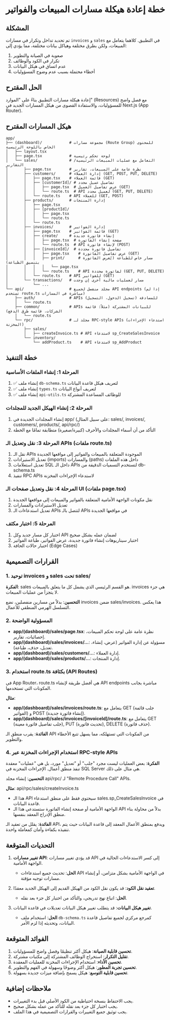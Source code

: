 # خطة إعادة هيكلة مسارات المبيعات والفواتير

## المشكلة

تم تحديد تداخل وتكرار في مسارات `invoices` و `sales` في التطبيق. كلاهما يتعامل مع المبيعات، ولكن بطرق مختلفة وهياكل بيانات مختلفة، مما يؤدي إلى:

1. صعوبة في الصيانة والتطوير
2. تكرار في الكود والوظائف
3. عدم اتساق في هيكل البيانات
4. أخطاء محتملة بسبب عدم وضوح المسؤوليات

## الحل المقترح

إعادة هيكلة مسارات التطبيق بناءً على "الموارد" (Resources) مع فصل واضح للمسؤوليات، والاستفادة القصوى من هيكل المسارات الجديد في Next.js (App Router).

## هيكل المسارات المقترح

```
app/
├── (dashboard)/            # مجموعة مسارات (Route Group) للمحتوى الخاص باللوحة الرئيسية
│   ├── layout.tsx
│   ├── page.tsx            # لوحة تحكم رئيسية
│   └── sales/              # التعامل مع عمليات المبيعات الرئيسية/التقارير
│       ├── page.tsx        # نظرة عامة على المبيعات، تقارير
│       ├── customers/      # إدارة العملاء (GET, POST, PUT, DELETE)
│       │   ├── page.tsx    # قائمة العملاء (GET)
│       │   ├── [customerId]/ # تفاصيل عميل محدد
│       │   │   ├── page.tsx  # عرض تفاصيل العميل (GET)
│       │   │   └── route.ts  # API لعميل محدد (GET, PUT, DELETE)
│       │   └── route.ts    # API للعملاء (GET, POST)
│       ├── products/       # إدارة المنتجات
│       │   ├── page.tsx
│       │   ├── [productId]/
│       │   │   ├── page.tsx
│       │   │   └── route.ts
│       │   └── route.ts
│       ├── invoices/       # إدارة الفواتير
│       │   ├── page.tsx    # قائمة الفواتير (GET)
│       │   ├── create/     # إنشاء فاتورة جديدة
│       │   │   ├── page.tsx  # صفحة إنشاء الفاتورة
│       │   │   └── route.ts  # API لإنشاء فاتورة (POST)
│       │   ├── [invoiceId]/  # تفاصيل فاتورة محددة
│       │   │   ├── page.tsx    # عرض تفاصيل الفاتورة (GET)
│       │   │   ├── print/      # مسار خاص للطباعة (يُعرض الفاتورة بتنسيق الطباعة)
│       │   │   │   └── page.tsx
│       │   │   └── route.ts    # API لفاتورة محددة (GET, PUT, DELETE)
│       │   └── route.ts    # API للفواتير (GET)
│       └── transactions/   # مسار لعمليات مالية أخرى إن وجدت
│           └── ...
└── api/                    # مجلد منفصل لجميع API endpoints (إذا لم تستخدم route.ts مباشرة في المسارات)
    ├── auth/               # APIs للمصادقة (تسجيل الدخول، التسجيل)
    │   └── route.ts
    ├── common/             # APIs للبيانات المشتركة (مثلاً: قائمة الشركات، قائمة طرق الدفع)
    │   └── route.ts
    └── rpc/                # مجلد لـ RPC-style APIs (استدعاء الإجراءات المخزنة)
        ├── sales/
        │   ├── createInvoice.ts # API لاستدعاء sp_CreateSalesInvoice
        └── inventory/
            └── addProduct.ts    # API لاستدعاء sp_AddProduct
```

## خطة التنفيذ

### المرحلة 1: إنشاء الملفات الأساسية

1. ✅ إنشاء ملف `db-schema.ts` لتعريف هيكل قاعدة البيانات
2. ✅ إنشاء ملف `types.ts` لتعريف أنواع البيانات
3. ✅ إنشاء ملف `api-utils.ts` للوظائف المساعدة المشتركة

### المرحلة 2: إنشاء الهيكل الجديد للمجلدات

1. إنشاء المجلدات الجديدة في app/ (على سبيل المثال: sales/, invoices/, customers/, products/, api/rpc/)
2. التأكد من أن أسماء المجلدات والأحرف (كبيرة/صغيرة) متطابقة تمامًا مع الخطة

### المرحلة 3: نقل وتعديل الـ APIs (ملفات route.ts)

1. نقل الـ APIs الموجودة المتعلقة بالمبيعات والفواتير إلى مواقعها الجديدة
2. تعديل الاستيرادات (imports) والمسارات (paths) داخل هذه الملفات
3. تعديل استعلامات SQL داخل الـ APIs لتستخدم التسميات الدقيقة من db-schema.ts
4. تنفيذ RPC APIs لاستدعاء الإجراءات المخزنة

### المرحلة 4: نقل وتعديل صفحات الـ UI (ملفات page.tsx)

1. نقل مكونات الواجهة الأمامية المتعلقة بالفواتير والمبيعات إلى مواقعها الجديدة
2. تعديل الاستيرادات والمسارات
3. تعديل استدعاءات الـ APIs لتتصل بالـ APIs في مواقعها الجديدة

### المرحلة 5: اختبار مكثف

1. اختبار كل مسار جديد وكل API لضمان عمله بشكل صحيح
2. اختبار سيناريوهات إنشاء فاتورة جديدة، عرض الفواتير، طباعة الفواتير
3. اختبار حالات الحافة (Edge Cases)

## القرارات التصميمية

### 1. توحيد invoices و sales تحت sales/

**الفكرة**: sales هو القسم الرئيسي الذي يشمل كل ما يتعلق بالمبيعات. invoices هي جزء لا يتجزأ من عمليات المبيعات.

**التحسين**: بدلاً من مسارين منفصلين، نضع invoices ضمن sales/invoices. هذا يعكس التسلسل الهرمي المنطقي للأعمال.

### 2. المسؤولية الواضحة

- **app/(dashboard)/sales/page.tsx**: نظرة عامة على لوحة تحكم المبيعات، إحصائيات، تقارير.
- **app/(dashboard)/sales/invoices/...**: مسؤولة عن إدارة الفواتير (عرض، إنشاء، تعديل، حذف، طباعة).
- **app/(dashboard)/sales/customers/...**: إدارة العملاء.
- **app/(dashboard)/sales/products/...**: إدارة المنتجات.

### 3. استخدام route.ts بكثافة (API Routes)

في App Router، route.ts هي أفضل طريقة لإنشاء API endpoints مباشرة بجانب المكونات التي تستخدمها.

**مثال**:
- **app/(dashboard)/sales/invoices/route.ts**: يتعامل مع GET (جلب قائمة الفواتير) و POST (إنشاء فاتورة جديدة).
- **app/(dashboard)/sales/invoices/[invoiceId]/route.ts**: يتعامل مع GET (جلب تفاصيل فاتورة معينة), PUT (تحديث فاتورة), DELETE (حذف فاتورة).

**الفائدة**: يقرب منطق الـ API من المكونات التي تستهلكه، مما يسهل تتبع الأخطاء والتطوير.

### 4. استخدام الإجراءات المخزنة عبر RPC-style APIs

**الفكرة**: بعض العمليات ليست مجرد "جلب" أو "تعديل" مورد، بل هي "عمليات" معقدة تنفذ منطق أعمال. الإجراءات المخزنة في SQL Server هي مثال على ذلك.

**التحسين**: إنشاء مجلد api/rpc/ لـ "Remote Procedure Call" APIs.

**مثال**: api/rpc/sales/createInvoice.ts
- هذا الـ API سيحتوي فقط على منطق استدعاء sales.sp_CreateSalesInvoice في قاعدة البيانات.
- الواجهة الأمامية أو صفحة إنشاء الفاتورة ستستدعي هذا الـ API بدلاً من محاولة بناء منطق الإدراج المعقد بنفسها.

**الفائدة**: يقلل من تعقيد الـ API، ويدفع بمنطق الأعمال المعقد إلى قاعدة البيانات حيث يتم تنفيذه بكفاءة وأمان كمعاملة واحدة.

## التحديات المتوقعة

1. **تغيير مسارات API**: قد يؤدي تغيير مسارات API إلى كسر الاستدعاءات الحالية في الواجهة الأمامية.
   - **الحل**: تحديث جميع استدعاءات API في الواجهة الأمامية بشكل متزامن، أو إنشاء مسارات توجيه مؤقتة.

2. **تعقيد نقل الكود**: قد يكون نقل الكود من الهيكل القديم إلى الهيكل الجديد معقدًا.
   - **الحل**: اتباع نهج تدريجي، والتأكد من اختبار كل جزء بعد نقله.

3. **تغيير هيكل البيانات**: قد يتطلب تغيير هيكل البيانات تعديلات في قاعدة البيانات.
   - **الحل**: استخدام ملف `db-schema.ts` كمرجع مركزي لجميع تفاصيل قاعدة البيانات، وتحديثه إذا لزم الأمر.

## الفوائد المتوقعة

1. **تحسين قابلية الصيانة**: هيكل أكثر تنظيمًا وفصل واضح للمسؤوليات.
2. **تقليل التكرار**: استخراج الوظائف المشتركة إلى مكتبات مشتركة.
3. **تحسين الأداء**: استخدام الإجراءات المخزنة للعمليات المعقدة.
4. **تحسين تجربة المطور**: هيكل أكثر وضوحًا وسهولة في الفهم والتطوير.
5. **تحسين قابلية التوسع**: هيكل يسمح بإضافة ميزات جديدة بسهولة.

## ملاحظات إضافية

- يجب الاحتفاظ بنسخة احتياطية من الكود الأصلي قبل بدء التغييرات.
- يجب اختبار كل جزء بعد نقله للتأكد من عمله بشكل صحيح.
- يجب توثيق جميع التغييرات والقرارات التصميمية في هذا الملف.